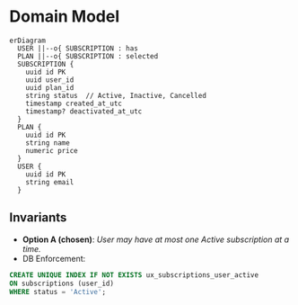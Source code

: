 # Domain Model

```mermaid
erDiagram
  USER ||--o{ SUBSCRIPTION : has
  PLAN ||--o{ SUBSCRIPTION : selected
  SUBSCRIPTION {
    uuid id PK
    uuid user_id
    uuid plan_id
    string status  // Active, Inactive, Cancelled
    timestamp created_at_utc
    timestamp? deactivated_at_utc
  }
  PLAN {
    uuid id PK
    string name
    numeric price
  }
  USER {
    uuid id PK
    string email
  }
```

## Invariants
- **Option A (chosen)**: *User may have at most one Active subscription at a time.*
- DB Enforcement:
```sql
CREATE UNIQUE INDEX IF NOT EXISTS ux_subscriptions_user_active
ON subscriptions (user_id)
WHERE status = 'Active';
```

